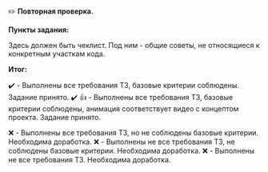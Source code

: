 :pencil2: **Повторная проверка.**

**Пункты задания:**

Здесь должен быть чеклист. Под ним - общие советы, не относящиеся к конкретным участкам кода.

**Итог:**

:heavy_check_mark: - Выполнены все требования ТЗ, базовые критерии соблюдены. Задание принято.
:heavy_check_mark: :+1: - Выполнены все требования ТЗ, базовые критерии соблюдены, анимация соответствует видео с концептом проекта. Задание принято.

:x: - Выполнены все требования ТЗ, но не соблюдены базовые критерии. Необходима доработка.
:x: - Выполнены не все требования ТЗ, не соблюдены базовые критерии. Необходима доработка.
:x: - Выполнены не все требования ТЗ. Необходима доработка.

